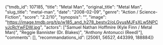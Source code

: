 {"tmdb_id": 107185, "title": "Metal Man", "original_title": "Metal Man", "slug_title": "metal-man", "date": "2008-02-09", "genre": "Action / Science-Fiction", "score": "2.2/10", "synopsis": "", "image": "https://image.tmdb.org/t/p/w185_and_h278_bestv2/oLGyusMJFsXLw5NPCvJcRcYwFDW.jpg", "actors": ["Samuel Nathan Hoffmire (Kyle Finn / Metal Man)", "Reggie Bannister (Dr. Blakes)", "Anthony Antonucci (Reed)"], "comments": [], "recommandations_id": [25061, 56527, 443399, 188884]}